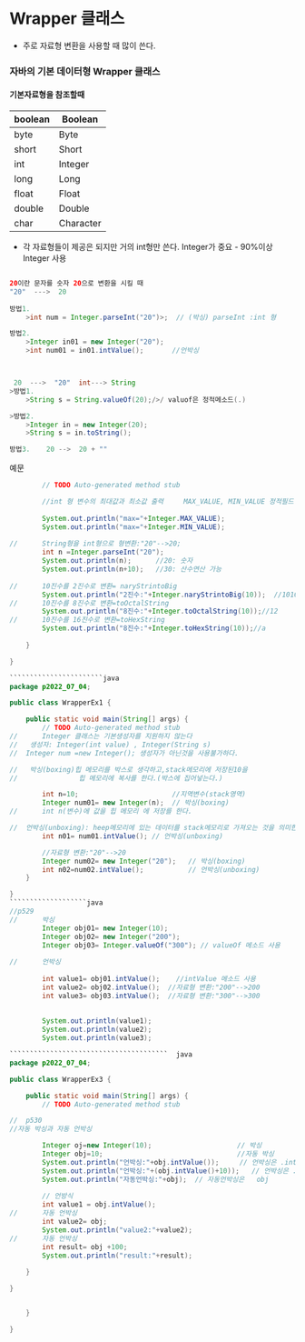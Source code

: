 
# Wrapper 클래스


* 주로 자료형 변환을 사용할 때 많이 쓴다.
 ### 자바의 기본 데이터형   Wrapper 클래스
####  기본자료형을 참조할때 
 |boolean| Boolean|
-|-----------------|
|byte| Byte|
|short|	Short|
|int|Integer|
|long|	Long|
|float|	Float|
|double|Double|
|char|Character|


* 각 자료형들이 제공은 되지만 거의 int형만 쓴다. Integer가 중요 - 90%이상 Integer 사용

``````````java

20이란 문자를 숫자 20으로 변환을 시킬 때
"20"  --->  20
 
방법1. 
	>int num = Integer.parseInt("20")>;  // (박싱) parseInt :int 형

방법2.
	>Integer in01 = new Integer("20");		
	>int num01 = in01.intValue();		//언박싱



 20  --->  "20"  int---> String 
>방법1.
	>String s = String.valueOf(20);/>/ valuof은 정적메소드(.) 

>방법2.
	>Integer in = new Integer(20);
	>String s = in.toString();      

방법3.    20 -->  20 + ""
```````````````````````````
예문
`````````````````````java
		// TODO Auto-generated method stub

		//int 형 변수의 최대값과 최소값 출력   	MAX_VALUE, MIN_VALUE 정적필드 
		
		System.out.println("max="+Integer.MAX_VALUE); 
		System.out.println("max="+Integer.MIN_VALUE); 
		
//		String형을 int형으로 형변환:"20"-->20;
		int n =Integer.parseInt("20");
		System.out.println(n);      //20: 숫자
		System.out.println(n+10);   //30: 산수연산 가능
		
//		10진수를 2진수로 변환= naryStrintoBig   
		System.out.println("2진수:"+Integer.naryStrintoBig(10));  //1010
//      10진수를 8진수로 변환=toOctalString	
		System.out.println("8진수:"+Integer.toOctalString(10));//12
//		10진수를 16진수로 변환=toHexString
		System.out.println("8진수:"+Integer.toHexString(10));//a 
		
	}

}

```````````````````````java
package p2022_07_04;

public class WrapperEx1 {

	public static void main(String[] args) {
		// TODO Auto-generated method stub
//      Integer 클래스는 기본생성자를 지원하지 않는다 
//   생성자: Integer(int value) , Integer(String s) 
//	Integer num =new Integer(); 생성자가 아닌것을 사용불가하다.  

//   박싱(boxing)힙 메모리를 박스로 생각하고,stack메모리에 저장된10을 
//	             힙 메모리에 복사를 한다.(박스에 집어넣는다.)

		int n=10;                       //지역변수(stack영역)
		Integer num01= new Integer(n);  // 박싱(boxing)
//		int n(변수)에 값을 힙 메모리 에 저장를 한다. 

//  언박싱(unboxing): heep메모리에 있는 데이터를 stack메모리로 가져오는 것을 의미한다.		
		int n01= num01.intValue(); // 언박싱(unboxing)

		//자료형 변환:"20"-->20
		Integer num02= new Integer("20");   // 박싱(boxing)
		int n02=num02.intValue();           // 언박싱(unboxing)  
	}

}
```````````````````java
//p529
//      박싱		
	    Integer obj01= new Integer(10);	
	    Integer obj02= new Integer("200");	
	    Integer obj03= Integer.valueOf("300"); // valueOf 메소드 사용
	    
//	    언박싱
	    
	    int value1= obj01.intValue();    //intValue 메소드 사용
	    int value2= obj02.intValue();  //자료형 변환:"200"-->200
	    int value3= obj03.intValue();  //자료형 변환:"300"-->300
	    
	    
	    System.out.println(value1);
	    System.out.println(value2);
	    System.out.println(value3);

```````````````````````````````````````	 java   
package p2022_07_04;

public class WrapperEx3 {

	public static void main(String[] args) {
		// TODO Auto-generated method stub

//	p530
//자동 박싱과 자동 언박싱 

		Integer oj=new Integer(10);                     // 박싱
		Integer obj=10;                                 //자동 박싱
		System.out.println("언박싱:"+obj.intValue());     // 언박싱은 .intValue
		System.out.println("언박싱:"+(obj.intValue()+10));   // 언박싱은 .intValue 
		System.out.println("자동언박싱:"+obj);  // 자동언박싱은   obj 
		
		// 언방식
		int value1 = obj.intValue();
//		자동 언박싱
		int value2= obj;
		System.out.println("value2:"+value2);
//		자동 언박싱
		int result= obj +100;
		System.out.println("result:"+result);
		
	}

}


	}

}






